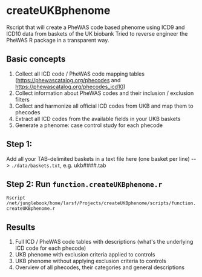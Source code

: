 # createUKBphenome
Rscript that will create a PheWAS code based phenome using ICD9 and ICD10 data from baskets of the UK biobank
Tried to reverse engineer the PheWAS R package in a transparent way.

## Basic concepts

1. Collect all ICD code / PheWAS code mapping tables (https://phewascatalog.org/phecodes and https://phewascatalog.org/phecodes_icd10)  
2. Collect information about PheWAS codes and their inclusion / exclusion filters  
3. Collect and harmonize all official ICD codes from UKB and map them to phecodes  
4. Extract all ICD codes from the available fields in your UKB baskets  
5. Generate a phenome: case control study for each phecode  


## Step 1: 
Add all your TAB-delimited baskets in a text file here (one basket per line) --> `./data/baskets.txt`, e.g. ukb####.tab

## Step 2: Run `function.createUKBphenome.r`
`Rscript /net/junglebook/home/larsf/Projects/createUKBphenome/scripts/function.createUKBphenome.r`

## Results
1. Full ICD / PheWAS code tables with descriptions (what's the underlying ICD code for each phecode)
2. UKB phenome with exclusion criteria applied to controls 
3. UKB phenome without applying exclusion criteria to controls
4. Overview of all phecodes, their categories and general descriptions
